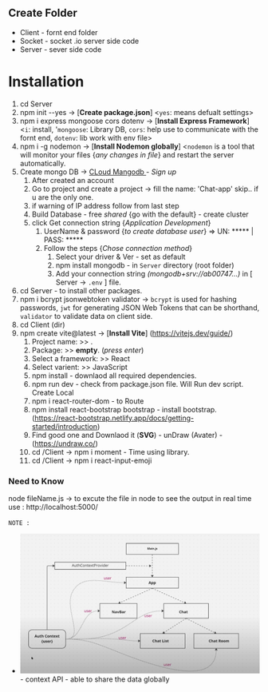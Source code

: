 ## Create Folder
- Client - fornt end folder
- Socket - socket .io server side code 
- Server - sever  side code


# Installation
1. cd Server 
2. npm init --yes  →  [**Create package.json**]  <`yes`: means defualt settings>
3. npm i express mongoose cors dotenv →  [**Install Express Framework**]  <`i`: install, '`mongoose`: Library DB, `cors`: help use to communicate with the fornt end, `dotenv`: lib work with env file> 
   <!-- Note: If you want to change default value form packege.json then -> npm i cors@2.8.5 dotenv@16.0.3 -->
4. npm i -g nodemon  →  [**Install Nodemon globally**]   <`nodemon` is a tool that will monitor your files {*any changes in file*} and restart the server automatically.
5. Create mongo DB  →  [ CLoud Mangodb ](https://www.mongodb.com/products/platform/cloud) - _Sign up_
   1. After created an account 
   2. Go to project and create a project -> fill the name: 'Chat-app' skip.. if u are the only one.
   3. if warning of IP address follow from last step
   4. Build Database - free *shared* {go with the default} - create cluster
   5. click Get connection string  {_Application Development_} 
      1. UserName & password {_to create database user_} => UN: ***** | PASS: *****
      2. Follow the steps {_Chose connection method_}
         1. Select your driver & Ver - set as default
         2. npm install mongodb - in  `Server` directory (root folder)
         3. Add your connection string *(mongodb+srv://ab00747...)* in [ Server -> `.env` ] file.
6. cd Server - to install other packages.
7. npm i bcrypt jsonwebtoken validator  →  `bcrypt` is used for hashing passwords, `jwt` for generating JSON Web Tokens that can be
   shorthand, `validator` to validate  data on client side.
8. cd Client (dir) 
9. npm create vite@latest   →  [__Install Vite__] (https://vitejs.dev/guide/)
   1.  Project name: >> .
   2.  Package: >>  **empty**. (_press enter_)
   3.  Select a framework: >> React
   4.  Select varient: >> JavaScript
   5.  npm install - downlaod all required  dependencies.
   6.  npm run dev - check from package.json file. Will Run dev script. Create Local
   7.  npm i react-router-dom - to Route
   8.  npm install react-bootstrap bootstrap - install bootstrap. (https://react-bootstrap.netlify.app/docs/getting-started/introduction)
   9.  Find good one and Downlaod it (**SVG**) - unDraw (Avater) - (https://undraw.co/)
   10. cd /Client -> npm i moment - Time using  library.
   11. cd /Client -> npm i react-input-emoji


### Need to Know

node fileName.js  →   to excute the file in node
to see the output in real time use : http://localhost:5000/

`NOTE :`

- ![alt text](image.png)  - context API - able to share the data globally